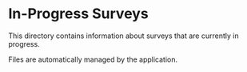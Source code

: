 # In-Progress Surveys

This directory contains information about surveys that are currently in progress.

Files are automatically managed by the application.